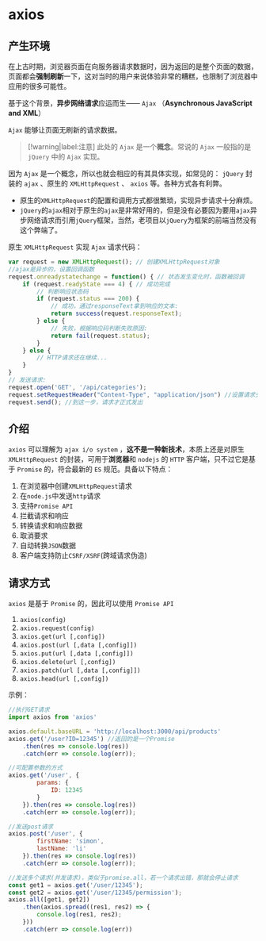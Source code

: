 # axios

## 产生环境

在上古时期，浏览器页面在向服务器请求数据时，因为返回的是整个页面的数据，页面都会**强制刷新**一下，这对当时的用户来说体验非常的糟糕，也限制了浏览器中应用的很多可能性。

基于这个背景，**异步网络请求**应运而生—— `Ajax` （**Asynchronous JavaScript and XML**）

`Ajax` 能够让页面无刷新的请求数据。

> [!warning|label:注意]
> 此处的 `Ajax` 是一个**概念**。常说的 `Ajax` 一般指的是 `jQuery` 中的 `Ajax` 实现。


因为 `Ajax` 是一个概念，所以也就会相应的有其具体实现，如常见的： `jQuery` 封装的 `ajax` 、原生的 `XMLHttpRequest` 、 `axios` 等。各种方式各有利弊。

* 原生的`XMLHttpRequest`的配置和调用方式都很繁琐，实现异步请求十分麻烦。
* `jQuery`的`ajax`相对于原生的`ajax`是非常好用的，但是没有必要因为要用`ajax`异步网络请求而引用`jQuery`框架，当然，老项目以`jQuery`为框架的前端当然没有这个弊端了。

原生 `XMLHttpRequest` 实现 `Ajax` 请求代码：

```js
var request = new XMLHttpRequest(); // 创建XMLHttpRequest对象
//ajax是异步的，设置回调函数
request.onreadystatechange = function() { // 状态发生变化时，函数被回调
    if (request.readyState === 4) { // 成功完成
        // 判断响应状态码
        if (request.status === 200) {
            // 成功，通过responseText拿到响应的文本:
            return success(request.responseText);
        } else {
            // 失败，根据响应码判断失败原因:
            return fail(request.status);
        }
    } else {
        // HTTP请求还在继续...
    }
}
// 发送请求:
request.open('GET', '/api/categories');
request.setRequestHeader("Content-Type", "application/json") //设置请求头
request.send(); //到这一步，请求才正式发出
```

## 介绍

`axios` 可以理解为 `ajax i/o system` ，**这不是一种新技术**，本质上还是对原生 `XMLHttpRequest` 的封装，可用于**浏览器**和 `nodejs` 的 `HTTP` 客户端，只不过它是基于 `Promise` 的，符合最新的 `ES` 规范。具备以下特点：

1. 在浏览器中创建`XMLHttpRequest`请求
1. 在`node.js`中发送`http`请求
1. 支持`Promise API`
1. 拦截请求和响应
1. 转换请求和响应数据
1. 取消要求
1. 自动转换`JSON`数据
1. 客户端支持防止`CSRF/XSRF`(跨域请求伪造)

## 请求方式

`axios` 是基于 `Promise` 的，因此可以使用 `Promise API`

1. `axios(config)`
1. `axios.request(config)`
1. `axios.get(url [,config])`
1. `axios.post(url [,data [,config]])`
1. `axios.put(url [,data [,config]])`
1. `axios.delete(url [,config])`
1. `axios.patch(url [,data [,config]])`
1. `axios.head(url [,config])`

示例：

```js
//执行GET请求
import axios from 'axios'

axios.default.baseURL = 'http://localhost:3000/api/products'
axios.get('/user?ID=12345') //返回的是一个Promise
    .then(res => console.log(res))
    .catch(err => console.log(err));

//可配置参数的方式
axios.get('/user', {
        params: {
            ID: 12345
        }
    }).then(res => console.log(res))
    .catch(err => console.log(err));

//发送post请求
axios.post('/user', {
        firstName: 'simon',
        lastName: 'li'
    }).then(res => console.log(res))
    .catch(err => console.log(err));

//发送多个请求(并发请求)，类似于promise.all，若一个请求出错，那就会停止请求
const get1 = axios.get('/user/12345');
const get2 = axios.get('/user/12345/permission');
axios.all([get1, get2])
    .then(axios.spread((res1, res2) => {
        console.log(res1, res2);
    }))
    .catch(err => console.log(err))
```
